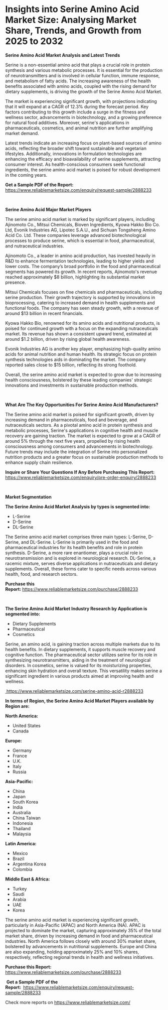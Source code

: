 <p><h1>Insights into Serine Amino Acid Market Size: Analysing Market Share, Trends, and Growth from 2025 to 2032</h1></p><p><strong>Serine Amino Acid Market Analysis and Latest Trends</strong></p>
<p><p>Serine is a non-essential amino acid that plays a crucial role in protein synthesis and various metabolic processes. It is essential for the production of neurotransmitters and is involved in cellular function, immune response, and metabolism of fatty acids. The increasing awareness of the health benefits associated with amino acids, coupled with the rising demand for dietary supplements, is driving the growth of the Serine Amino Acid Market.</p><p>The market is experiencing significant growth, with projections indicating that it will expand at a CAGR of 12.3% during the forecast period. Key factors contributing to this growth include a surge in the fitness and wellness sector, advancements in biotechnology, and a growing preference for natural food additives. Moreover, serine's applications in pharmaceuticals, cosmetics, and animal nutrition are further amplifying market demand.</p><p>Latest trends indicate an increasing focus on plant-based sources of amino acids, reflecting the broader shift toward sustainable and vegetarian lifestyles. Additionally, innovations in formulation technologies are enhancing the efficacy and bioavailability of serine supplements, attracting consumer interest. As health-conscious consumers seek functional ingredients, the serine amino acid market is poised for robust development in the coming years.</p></p>
<p><strong>Get a Sample PDF of the Report:&nbsp;</strong> <a href="https://www.reliablemarketsize.com/enquiry/request-sample/2888233?utm_campaign=3112&utm_medium=2&utm_source=Github&utm_content=ia&utm_term=14032025&utm_id=serine-amino-acid">https://www.reliablemarketsize.com/enquiry/request-sample/2888233</a></p>
<p>&nbsp;</p>
<p><strong>Serine Amino Acid Major Market Players</strong></p>
<p><p>The serine amino acid market is marked by significant players, including Ajinomoto Co., Mitsui Chemicals, Bioven Ingredients, Kyowa Hakko Bio Co. Ltd, Evonik Industries AG, Lipotec S.A.U., and Sichuan Tongsheng Amino Acid Co. Ltd. These companies leverage advanced biotechnological processes to produce serine, which is essential in food, pharmaceutical, and nutraceutical industries.</p><p>Ajinomoto Co., a leader in amino acid production, has invested heavily in R&D to enhance fermentation technologies, leading to higher yields and lower costs. The company’s broad portfolio in the food and pharmaceutical segments has powered its growth. In recent reports, Ajinomoto's revenue reached approximately $8 billion, highlighting its substantial market presence.</p><p>Mitsui Chemicals focuses on fine chemicals and pharmaceuticals, including serine production. Their growth trajectory is supported by innovations in bioprocessing, catering to increased demand in health supplements and functional foods. The company has seen steady growth, with a revenue of around $13 billion in recent financials.</p><p>Kyowa Hakko Bio, renowned for its amino acids and nutritional products, is poised for continued growth with a focus on the expanding nutraceuticals market. Its revenue has shown a consistent upward trend, estimated at around $1.2 billion, driven by rising global health awareness.</p><p>Evonik Industries AG is another key player, emphasizing high-quality amino acids for animal nutrition and human health. Its strategic focus on protein synthesis technologies aids in dominating the market. The company reported sales close to $15 billion, reflecting its strong foothold.</p><p>Overall, the serine amino acid market is expected to grow due to increasing health consciousness, bolstered by these leading companies' strategic innovations and investments in sustainable production methods.</p></p>
<p>&nbsp;</p>
<p><strong>What Are The Key Opportunities For Serine Amino Acid Manufacturers?</strong></p>
<p><p>The Serine amino acid market is poised for significant growth, driven by increasing demand in pharmaceuticals, food and beverage, and nutraceuticals sectors. As a pivotal amino acid in protein synthesis and metabolic processes, Serine's applications in cognitive health and muscle recovery are gaining traction. The market is expected to grow at a CAGR of around 5% through the next five years, propelled by rising health consciousness among consumers and advancements in biotechnology. Future trends may include the integration of Serine into personalized nutrition products and a greater focus on sustainable production methods to enhance supply chain resilience.</p></p>
<p><strong>Inquire or Share Your Questions If Any Before Purchasing This Report:</strong> <a href="https://www.reliablemarketsize.com/enquiry/pre-order-enquiry/2888233?utm_campaign=3112&utm_medium=2&utm_source=Github&utm_content=ia&utm_term=14032025&utm_id=serine-amino-acid">https://www.reliablemarketsize.com/enquiry/pre-order-enquiry/2888233</a></p>
<p>&nbsp;</p>
<p><strong>Market Segmentation</strong></p>
<p><strong>The Serine Amino Acid Market Analysis by types is segmented into:</strong></p>
<p><ul><li>L-Serine</li><li>D-Serine</li><li>DL-Serine</li></ul></p>
<p><p>The Serine amino acid market comprises three main types: L-Serine, D-Serine, and DL-Serine. L-Serine is primarily used in the food and pharmaceutical industries for its health benefits and role in protein synthesis. D-Serine, a more rare enantiomer, plays a crucial role in neurotransmission and is explored in neurological research. DL-Serine, a racemic mixture, serves diverse applications in nutraceuticals and dietary supplements. Overall, these forms cater to specific needs across various health, food, and research sectors.</p></p>
<p><strong>Purchase this Report:&nbsp;</strong><a href="https://www.reliablemarketsize.com/purchase/2888233?utm_campaign=3112&utm_medium=2&utm_source=Github&utm_content=ia&utm_term=14032025&utm_id=serine-amino-acid">https://www.reliablemarketsize.com/purchase/2888233</a></p>
<p>&nbsp;</p>
<p><strong>The Serine Amino Acid Market Industry Research by Application is segmented into:</strong></p>
<p><ul><li>Dietary Supplements</li><li>Pharmaceutical</li><li>Cosmetics</li></ul></p>
<p><p>Serine, an amino acid, is gaining traction across multiple markets due to its health benefits. In dietary supplements, it supports muscle recovery and cognitive function. The pharmaceutical sector utilizes serine for its role in synthesizing neurotransmitters, aiding in the treatment of neurological disorders. In cosmetics, serine is valued for its moisturizing properties, enhancing skin hydration and overall texture. This versatility makes serine a significant ingredient in various products aimed at improving health and wellness.</p></p>
<p><a href="https://www.reliablemarketsize.com/serine-amino-acid-r2888233?utm_campaign=3112&utm_medium=2&utm_source=Github&utm_content=ia&utm_term=14032025&utm_id=serine-amino-acid">&nbsp;https://www.reliablemarketsize.com/serine-amino-acid-r2888233</a></p>
<p><strong>In terms of Region, the Serine Amino Acid Market Players available by Region are:</strong></p>
<p>
    <p> <strong> North America: </strong>
        <ul>
            <li>United States</li>
            <li>Canada</li>
        </ul>
        </p> 
    <p> <strong> Europe: </strong>
        <ul>
            <li>Germany</li>
            <li>France</li>
            <li>U.K.</li>
            <li>Italy</li>
            <li>Russia</li>
        </ul>
        </p> 
    <p> <strong> Asia-Pacific: </strong>
        <ul>
            <li>China</li>
            <li>Japan</li>
            <li>South Korea</li>
            <li>India</li>
            <li>Australia</li>
            <li>China Taiwan</li>
            <li>Indonesia</li>
            <li>Thailand</li>
            <li>Malaysia</li>
        </ul>
        </p> 
    <p> <strong> Latin America: </strong>
        <ul>
            <li>Mexico</li>
            <li>Brazil</li>
            <li>Argentina Korea</li>
            <li>Colombia</li>
        </ul>
        </p> 
    <p> <strong> Middle East & Africa: </strong>
        <ul>
            <li>Turkey</li>
            <li>Saudi</li>
            <li>Arabia</li>
            <li>UAE</li>
            <li>Korea</li>
        </ul>
    </p>
    </p>
<p><p>The serine amino acid market is experiencing significant growth, particularly in Asia-Pacific (APAC) and North America (NA). APAC is projected to dominate the market, capturing approximately 35% of the total market share, driven by increasing demand in food and pharmaceutical industries. North America follows closely with around 30% market share, bolstered by advancements in nutritional supplements. Europe and China are also expanding, holding approximately 25% and 10% shares, respectively, reflecting regional trends in health and wellness initiatives.</p></p>
<p><strong>Purchase this Report: </strong><a href="https://www.reliablemarketsize.com/purchase/2888233?utm_campaign=3112&utm_medium=2&utm_source=Github&utm_content=ia&utm_term=14032025&utm_id=serine-amino-acid">https://www.reliablemarketsize.com/purchase/2888233</a></p>
<p>&nbsp;<strong>Get a Sample PDF of the Report:&nbsp;&nbsp;</strong><a href="https://www.reliablemarketsize.com/enquiry/request-sample/2888233?utm_campaign=3112&utm_medium=2&utm_source=Github&utm_content=ia&utm_term=14032025&utm_id=serine-amino-acid">https://www.reliablemarketsize.com/enquiry/request-sample/2888233</a></p>
<p><strong></strong></p>
<p>Check more reports on <a href="https://www.reliablemarketsize.com/?utm_campaign=3112&utm_medium=2&utm_source=Github&utm_content=ia&utm_term=14032025&utm_id=serine-amino-acid">https://www.reliablemarketsize.com/</a></p>